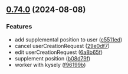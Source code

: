 ## [0.74.0](https://github.com/taskany-inc/crew/compare/v0.73.2...v0.74.0) (2024-08-08)


### Features

* add supplemental position to user ([c5511ed](https://github.com/taskany-inc/crew/commit/c5511eda604e19d8483fded503bb26afc320c4d4))
* cancel userCreationRequest ([29e0df7](https://github.com/taskany-inc/crew/commit/29e0df7ddd55e4d2334d5eb11bdeb7b3a8b367a7))
* edit userCreationRequest ([6a8b65f](https://github.com/taskany-inc/crew/commit/6a8b65f0d5fe02b22e860b443c37827f7aac0c2e))
* supplement position ([b08d79f](https://github.com/taskany-inc/crew/commit/b08d79f3ef016d9855423111e6300d31d7bd6293))
* worker with kysely ([f96199b](https://github.com/taskany-inc/crew/commit/f96199b4b73f5e02f5074166db618e3a3b363397))

